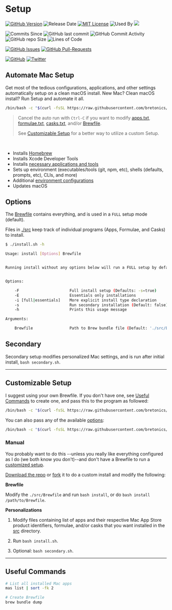 # Setup

[![GitHub Version](https://badge.fury.io/gh/bretonics%2FSetup.svg)](http://badge.fury.io/gh/bretonics%2Fsetup)
![Release Date](https://img.shields.io/github/release-date/bretonics/Setup?color=success)
[![MIT License](https://img.shields.io/badge/License-MIT-red.svg)](https://bretonics.mit-license.org/)
![Used By](https://img.shields.io/sourcegraph/rrc/github.com/bretonics/Setup?color=blue)
[![](https://img.shields.io/github/license/bretonics/Setup?color=blue)](https://github.com/bretonics/Setup/blob/master/LICENSE.md)

![Commits Since](https://img.shields.io/github/commits-since/bretonics/Setup/latest)
![GitHub last commit](https://img.shields.io/github/last-commit/bretonics/Setup?color=lightgrey)
![GitHub Commit Activity](https://img.shields.io/github/commit-activity/m/bretonics/Setup?color=yellow)
![GitHub repo Size](https://img.shields.io/github/repo-size/bretonics/Setup?color=orange)
![Lines of Code](https://img.shields.io/tokei/lines/github/bretonics/Setup)

[![GitHub Issues](https://img.shields.io/github/issues/bretonics/setup)](https://GitHub.com/bretonics/setup/issues/)
[![GitHub Pull-Requests](https://img.shields.io/github/issues-pr/bretonics/Setup.svg)](https://GitHub.com/bretonics/setup/pull/)

[![GitHub](https://img.shields.io/github/followers/bretonics?label=Follow%20%40bretonics&style=social)](https://github.com/bretonics)
[![Twitter](https://img.shields.io/twitter/follow/bretonics?style=social)](https://twitter.com/bretonics)

## Automate Mac Setup

Get most of the tedious configurations, applications, and other settings automatically setup on a clean macOS install. New Mac? Clean macOS install? Run Setup and automate it all.

``` bash
/bin/bash -c "$(curl -fsSL https://raw.githubusercontent.com/bretonics/Setup/HEAD/setup)"
```

> Cancel the auto run with `Ctrl-C` if you want to modify [apps.txt](https://github.com/bretonics/Setup/blob/master/src/apps.txt), [formulae.txt](https://github.com/bretonics/Setup/blob/master/src/formulae.txt), [casks.txt](https://github.com/bretonics/Setup/blob/master/src/casks.txt), and/or [Brewfile](https://github.com/bretonics/Setup/blob/master/src/Brewfile).
>
> See [Customizable Setup](#customizable-setup) for a better way to utilize a custom Setup.

<br>

- Installs [Homebrew](https://brew.sh/)
- Installs Xcode Developer Tools
- Installs [necessary applications and tools](https://github.com/bretonics/Setup/blob/master/src/Brewfile)
- Sets up environment (executables/tools (git, npm, etc), shells (defaults, prompts, etc), CLIs, and more)
- Additional [environment configurations](https://github.com/bretonics/Setup/blob/master/bin/settings_defaults.sh)
- Updates macOS

Options
---

The [Brewfile](https://github.com/bretonics/Setup/tree/master/src/Brewfile) contains everything, and is used in a `FULL` setup mode (default).

Files in [./src](https://github.com/bretonics/Setup/tree/master/src) keep track of individual programs (Apps, Formulae, and Casks) to install.

``` bash
$ ./install.sh -h

Usage: install [Options] Brewfile


Running install without any options below will run a FULL setup by default.


Options:

    -F                      Full install setup (Defaults: -s=true)
    -E                      Essentials only installations
    -i [full|essentials]    More explicit install type declaration
    -s                      Run secondary installation (Default: false)
    -h                      Prints this usage message

Arguments:

    Brewfile                Path to Brew bundle file (Default: './src/Brewfile')
```

Secondary
---

Secondary setup modifies personalized Mac settings, and is run after initial install, `bash secondary.sh`.

---

## Customizable Setup

I suggest using your own Brewfile. If you don't have one, see [Useful Commands](#useful-commands) to create one, and pass this to the program as followed:

```bash
/bin/bash -c "$(curl -fsSL https://raw.githubusercontent.com/bretonics/Setup/HEAD/setup)" "" ~/absolute/path/to/Brewfile
```

You can also pass any of the available [options](#options):

```bash
/bin/bash -c "$(curl -fsSL https://raw.githubusercontent.com/bretonics/Setup/HEAD/setup)" "" -E
```

### Manual

You probably want to do this --unless you really like everything configured as I do (we both know you don't)--and don't have a Brewfile to run a [customized setup](#customizable-setup).

[Download the repo](https://github.com/bretonics/Setup/archive/master.zip) or [fork](https://github.com/bretonics/Setup) it to do a custom install and modify the following:

**Brewfile**

Modify the `./src/Brewfile` and run `bash install`, or do `bash install /path/to/Brewfile`.

**Personalizations**

1. Modify files containing list of apps and their respective Mac App Store product identifiers, formulae, and/or casks that you want installed in the [src](https://github.com/bretonics/Setup/tree/master/src) directory.

2. Run `bash install.sh`.

3. Optional: `bash secondary.sh`.

---

## Useful Commands

```bash
# List all installed Mac apps
mas list | sort -fk 2

# Create Brewfile
brew bundle dump
```
